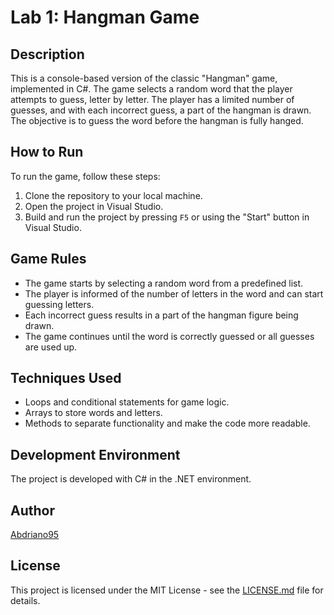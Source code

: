 # Lab 1: Hangman Game

## Description
This is a console-based version of the classic "Hangman" game, implemented in C#. The game selects a random word that the player attempts to guess, letter by letter. The player has a limited number of guesses, and with each incorrect guess, a part of the hangman is drawn. The objective is to guess the word before the hangman is fully hanged.

## How to Run
To run the game, follow these steps:
1. Clone the repository to your local machine.
2. Open the project in Visual Studio.
3. Build and run the project by pressing `F5` or using the "Start" button in Visual Studio.

## Game Rules
- The game starts by selecting a random word from a predefined list.
- The player is informed of the number of letters in the word and can start guessing letters.
- Each incorrect guess results in a part of the hangman figure being drawn.
- The game continues until the word is correctly guessed or all guesses are used up.

## Techniques Used
- Loops and conditional statements for game logic.
- Arrays to store words and letters.
- Methods to separate functionality and make the code more readable.

## Development Environment
The project is developed with C# in the .NET environment.

## Author
[Abdriano95](https://github.com/Abdriano95)

## License
This project is licensed under the MIT License - see the [LICENSE.md](LICENSE.md) file for details.
